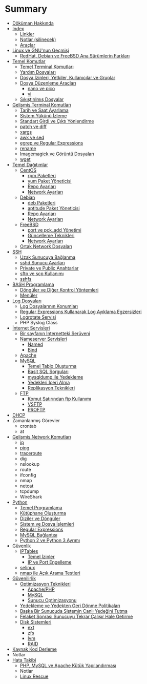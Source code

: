 # Summary

* [Döküman Hakkında](README.md)
* [Index](index.md)
   * [Linkler](linkler.md)
   * [Notlar (silinecek)](notlar_silinecek.md)
   * [Araçlar](araclar.md)
* [Linux ve GNU'nun Geçmişi](tarih/linux_ve_gnunun_gecmisi.md)
   * [RedHat, Debian ve FreeBSD Ana Sürümlerin Farkları](tarih/anasurumlerin_farklari.md)
* [Temel Komutlar](temel_komutlar/temel.md)
   * [Temel Terminal Komutları](temel_komutlar/temel_komutlar.md)
   * [Yardım Dosyaları](temel_komutlar/yardim_dosyalari.md)
   * [Dosya İzinleri, Yetkiler, Kullanıcılar ve Gruplar](temel_komutlar/yetkiler.md)
   * [Dosya Düzenleme Araçları](temel_komutlar/editing/dosya_duzenleme_araclari.md)
       * [nano ve pico](temel_komutlar/editing/nano.md)
       * [vi](temel_komutlar/editing/vi.md)
   * [Sıkıştırılmış Dosyalar](temel_komutlar/zipped.md)
* [Gelişmiş Terminal Komutları](gelismis_terminal/gelismis_terminal_komutlari.md)
   * [Tarih ve Saat Ayarlama](gelismis_terminal/tarih_ve_saat_ayarlama.md)
   * [Sistem Yükünü İzleme](gelismis_terminal/top.md)
   * [Standart Girdi ve Çıktı Yönlendirme](gelismis_terminal/stdio.md)
   * [patch ve diff](gelismis_terminal/patch_ve_diff.md)
   * [xargs](gelismis_terminal/xargs.md)
   * [awk ve sed](gelismis_terminal/awk_sed.md)
   * [egrep ve Regular Expressions](gelismis_terminal/egrep.md)
   * [rename](gelismis_terminal/rename.md)
   * [Imagemagick ve Görüntü Dosyaları](gelismis_terminal/imagemagick.md)
   * [wget](gelismis_terminal/wget.md)
* [Temel Dağıtımlar](dagitimlar/temel_dagitimlar.md)
   * [CentOS](dagitimlar/centos/centos.md)
       * [rpm Paketleri](dagitimlar/centos/rpm.md)
       * [yum Paket Yöneticisi](dagitimlar/centos/yum.md)
       * [Repo Ayarları](dagitimlar/centos/repo.md)
       * [Network Ayarları](dagitimlar/centos/network.md)
   * [Debian](dagitimlar/debian/debian.md)
       * [deb Paketleri](dagitimlar/debian/deb.md)
       * [aptitude Paket Yöneticisi](dagitimlar/debian/aptitude.md)
       * [Repo Ayarları](dagitimlar/debian/repo.md)
       * [Network Ayarları](dagitimlar/debian/network.md)
   * [FreeBSD](dagitimlar/freebsd/freebsd.md)
       * [port ve pck_add Yönetimi](dagitimlar/freebsd/ports.md)
       * [Güncelleme Teknikleri](dagitimlar/freebsd/guncelleme_teknikleri.md)
       * [Network Ayarları](dagitimlar/freebsd/network.md)
   * [Ortak Network Dosyaları](dagitimlar/ortak_network_dosyalari.md)
* [SSH](ssh/ssh.md)
   * [Uzak Sunucuya Bağlanma](ssh/baglanma.md)
   * [sshd Sunucu Ayarları](ssh/sshd_konfigurasyonu.md)
   * [Private ve Public Anahtarlar](ssh/anahtarlar.md)
   * [sftp ve scp Kullanımı](ssh/sftp_scp.md)
   * [sshfs](ssh/sshfs.md)
* [BASH Programlama](bash/bash_programlama.md)
   * [Döngüler ve Diğer Kontrol Yöntemleri](bash/loops.md)
   * [Menüler](bash/menuler.md)
* [Log Dosyaları](log/log_dosyalari.md)
   * [Log Dosyalarının Konumları](log/log_dosyalarinin_konumlari.md)
   * [Regular Expressions Kullanarak Log Ayıklama Egzersizleri](log/log_ayiklama.md)
   * [Logrotate Servisi](log/logrotate.md)
   * PHP Syslog Class
* [İnternet Servisleri](internet_servisleri.md)
   * [Bir sayfanın İnternetteki Serüveni](bir_sayfanin_internette_seruveni.md)
   * [Nameserver Servisleri](nameserver/nameserver_servisleri.md)
       * [Named](nameserver/named.md)
       * [Bind](nameserver/bind.md)
   * [Apache](apache/apache.md)
   * [MySQL](mysql/mysql.md)
       * [Temel Tablo Oluşturma](mysql/temel_tablo_olusturma.md)
       * [Basit SQL Sorguları](mysql/basit_sql_sorgulari.md)
       * [mysqldump ile Yedekleme](mysql/mysqldump.md)
       * [Yedekleri İçeri Alma](mysql/import.md)
       * [Replikasyon Teknikleri](mysql/replikasyon.md)
   * [FTP](ftp/ftp.md)
       * [Komut Satırından ftp Kullanımı](ftp/kullanim.md)
       * [VSFTP](ftp/vsftp.md)
       * [PROFTP](ftp/proftp.md)
* [DHCP](dhcp/dhcp.md)
* Zamanlanmış Görevler
   * crontab
   * at
* [Gelişmiş Network Komutları](gelismis_network/gelismis_network_komutlari.md)
   * [ip](gelismis_network/ip.md)
   * [ping](gelismis_network/ping.md)
   * [traceroute](gelismis_network/traceroute.md)
   * dig
   * nslookup
   * route
   * ifconfig
   * nmap
   * netcat
   * tcpdump
   * WireShark
* [Python](python/python.md)
   * [Temel Programlama](python/temel_programlama.md)
   * [Kütüphane Oluşturma](python/kutuphane_olusturma.md)
   * [Diziler ve Döngüler](python/diziler_ve_donguler.md)
   * [Sistem ve Dosya İşlemleri](python/sistem_ve_dosya.md)
   * [Regular Expressions](python/regexp.md)
   * [MySQL Bağlantısı](python/mysql_baglantisi.md)
   * [Python 2 ve Python 3 Ayrımı](python/py_2v3.md)
* [Güvenlik](guvenlik/guvenlik.md)
   * [IPTables](guvenlik/iptables/iptables.md)
       * [Temel İzinler](guvenlik/iptables/temel_izinler.md)
       * [IP ve Port Engelleme](guvenlik/iptables/engelleme.md)
   * [selinux](guvenlik/selinux.md)
   * [nmap ile Açık Arama Testleri](guvenlik/nmap.md)
* [Güvenilirlik](guvenilirlik/guvenilirlik.md)
   * [Optimizasyon Teknikleri](guvenilirlik/optimizasyon/optimizasyon.md)
       * [Apache/PHP](guvenilirlik/optimizasyon/apache_php.md)
       * [MySQL](guvenilirlik/optimizasyon/mysql.md)
       * [Sunucu Optimizasyonu](guvenilirlik/optimizasyon/sunucu_optimizasyonu.md)
   * [Yedekleme ve Yedekten Geri Dönme Politikaları](guvenilirlik/yedekleme.md)
   * [Başka Bir Sunucuda Sistemin Canlı Yedeğini Tutma](guvenilirlik/canli_yedek.md)
   * [Felaket Sonrası Sunucuyu Tekrar Çalışır Hale Getirme](guvenilirlik/felaket.md)
   * [Disk Sistemleri](guvenilirlik/disk/disk_sistemleri.md)
       * [ext](guvenilirlik/disk/ext.md)
       * [zfs](guvenilirlik/disk/zfs.md)
       * [lvm](guvenilirlik/disk/lvm.md)
       * [RAID](guvenilirlik/disk/raid.md)
* [Kaynak Kod Derleme](kaynak_kod_derleme.md)
* Notlar
* [Hata Takibi](hata_takibi/hata_takibi.md)
   * [PHP, MySQL ve Apache Kütük Yapılandırması](hata_takibi/kutuk_yapisi.md)
   * Notlar
   * [Linux Rescue](hata_takibi/linux_rescue.md)

